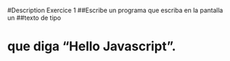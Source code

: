 #Description Exercice 1
##Escribe un programa que escriba en la pantalla un ##texto de tipo <h1> que diga “Hello Javascript”.